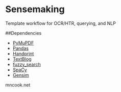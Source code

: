 # Sensemaking
Template workflow for OCR/HTR, querying, and NLP

##Dependencies
- [PyMuPDF](https://pymupdf.readthedocs.io/en/latest/)
- [Pandas](https://pandas.pydata.org/)
- [Handprint](https://github.com/caltechlibrary/handprint)
- [TextBlog](https://textblob.readthedocs.io/en/dev/index.html)
- [fuzzy_search](https://github.com/marijnkoolen/fuzzy-search)
- [SpaCy](https://spacy.io/)
- [Gensim](https://radimrehurek.com/gensim/)

mncook.net
